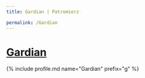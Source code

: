 ```yaml
---
title: Gardian | Patromierz

permalink: /Gardian
---
```


# [Gardian](https://patronite.pl/Gardian)

{% include profile.md name="Gardian" prefix="g" %}

